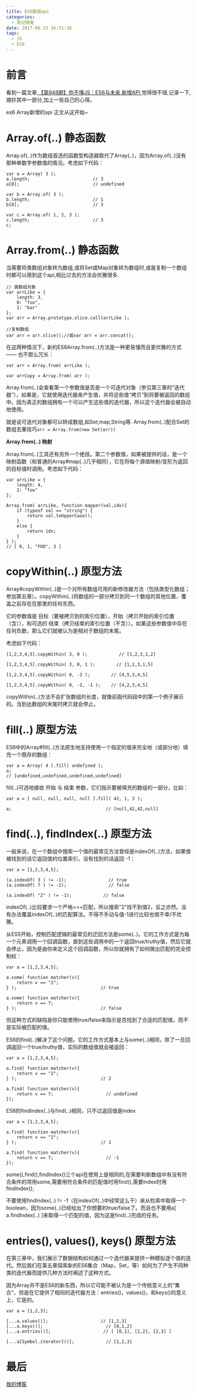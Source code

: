 ```yaml
---
title: ES6数组api
categories:
  - 笔记随笔
date: 2017-06-23 16:51:16
tags:
  - JS
  - ES6
---
```

# 前言
看到一篇文章[ 【第948期】你不懂JS：ES6与未来 新增API ](http://mp.weixin.qq.com/s/DtpwgxxVs5XcD7AYRIcpEg "【第948期】你不懂JS：ES6与未来 新增API") 觉得很不错,记录一下,摘抄其中一部分,加上一些自己的心得。

es6 Array新增的api
正文从这开始~
# **Array.of(..) 静态函数**

Array.of(..)作为数组首选的函数型构造器取代了Array(..)，因为Array.of(..)没有那种单数字参数值的情况。考虑如下代码：

```$xslt
var a = Array( 3 );
a.length;                        // 3
a[0];                            // undefined

var b = Array.of( 3 );
b.length;                        // 1
b[0];                            // 3

var c = Array.of( 1, 2, 3 );
c.length;                        // 3
c;     
```

# **Array.from(..) 静态函数**


当需要将类数组对象转为数组,或将Set或Map对象转为数组时,或是复制一个数组时都可以用到这个api,相比过去的方法会优雅很多.

```$xslt
// 类数组对象
var arrLike = {
    length: 3,
    0: "foo",
    1: "bar"
};
var arr = Array.prototype.slice.call(arrLike );

//复制数组
var arr = arr.slice();//或var arr = arr.concat();
```

在这两种情况下，新的ES6Array.from(..)方法是一种更易懂而且更优雅的方式 —— 也不那么冗长：

```
var arr = Array.from( arrLike );

var arrCopy = Array.from( arr );
```
Array.from(..)会查看第一个参数值是否是一个可迭代对象（参见第三章的“迭代器”），如果是，它就使用迭代器来产生值，并将这些值“拷贝”到将要被返回的数组中。因为真正的数组拥有一个可以产生这些值的迭代器，所以这个迭代器会被自动地使用。

就是说可迭代对象都可以转成数组,如Set,map,String等.
Array.from(..)配合Set的数组去重技巧`arr = Array.from(new Set(arr))`

**Array.from(..) 映射**

Array.from(..)工具还有另外一个绝技。第二个参数值，如果被提供的话，是一个映射函数（和普通的Array#map(..)几乎相同），它在将每个源值映射/变形为返回的目标值时调用。考虑如下代码：

```$xslt
var arrLike = {
    length: 4,
    2: "foo"
};

Array.from( arrLike, function mapper(val,idx){
    if (typeof val == "string") {
        return val.toUpperCase();
    }
    else {
        return idx;
    }
} );
// [ 0, 1, "FOO", 3 ]
```

# **copyWithin(..) 原型方法**

Array#copyWithin(..)是一个对所有数组可用的新修改器方法（包括类型化数组；参加第五章）。copyWithin(..)将数组的一部分拷贝到同一个数组的其他位置，覆盖之前存在在那里的任何东西。

它的参数值是 目标（要被拷贝到的索引位置），开始（拷贝开始的索引位置（含）），和可选的 结束（拷贝结束的索引位置（不含））。如果这些参数值中存在任何负数，那么它们就被认为是相对于数组的末尾。

考虑如下代码：

```$xslt
[1,2,3,4,5].copyWithin( 3, 0 );            // [1,2,3,1,2]

[1,2,3,4,5].copyWithin( 3, 0, 1 );        // [1,2,3,1,5]

[1,2,3,4,5].copyWithin( 0, -2 );        // [4,5,3,4,5]

[1,2,3,4,5].copyWithin( 0, -2, -1 );    // [4,2,3,4,5]
```

copyWithin(..)方法不会扩张数组的长度，就像前面代码段中的第一个例子展示的。当到达数组的末尾时拷贝就会停止。



# **fill(..) 原型方法**

ES6中的Array#fill(..)方法原生地支持使用一个指定的值来完全地（或部分地）填充一个既存的数组：

```$xslt
var a = Array( 4 ).fill( undefined );
a;
// [undefined,undefined,undefined,undefined]
```

fill(..)可选地接收 开始 与 结束 参数，它们指示要被填充的数组的一部分，比如：

```$xslt
var a = [ null, null, null, null ].fill( 42, 1, 3 );

a;                                    // [null,42,42,null]
```


# **find(..), findIndex(..) 原型方法**

一般来说，在一个数组中搜索一个值的最常见方法曾经是indexOf(..)方法，如果值被找到的话它返回值的位置索引，没有找到的话返回 -1：


```$xslt
var a = [1,2,3,4,5];

(a.indexOf( 3 ) != -1);                // true
(a.indexOf( 7 ) != -1);                // false

(a.indexOf( "2" ) != -1);            // false
```

indexOf(..)比较要求一个严格===匹配，所以搜索"2"找不到值2，反之亦然。没有办法覆盖indexOf(..)的匹配算法。不得不手动与值-1进行比较也很不幸/不优雅。

从ES5开始，控制匹配逻辑的最常见的迂回方法是some(..)。它的工作方式是为每一个元素调用一个回调函数，直到这些调用中的一个返回true/truthy值，然后它就会停止。因为是由你来定义这个回调函数，所以你就拥有了如何做出匹配的完全控制权：


```$xslt
var a = [1,2,3,4,5];

a.some( function matcher(v){
    return v == "2";
} );                                // true

a.some( function matcher(v){
    return v == 7;
} );                                // false
```
但这种方式的缺陷是你只能使用true/false来指示是否找到了合适的匹配值，而不是实际被匹配的值。

ES6的find(..)解决了这个问题。它的工作方式基本上与some(..)相同，除了一旦回调返回一个true/truthy值，实际的数组值就会被返回：

```$xslt
var a = [1,2,3,4,5];

a.find( function matcher(v){
    return v == "2";
} );                                // 2

a.find( function matcher(v){
    return v == 7;                    // undefined
});
```

ES6的findIndex(..)与find(..)相同，只不过返回值是index

```$xslt
var a = [1,2,3,4,5];

a.find( function matcher(v){
    return v == "2";
} );                                // 1

a.find( function matcher(v){
    return v == 7;                    // -1
});
```

some(),find(),findIndex()三个api在使用上是相同的,在需要判断数组中有没有符合条件的项用some,需要用符合条件的匹配值时用find(),需要index时用findIndex();

不要使用findIndex(..) != -1（在indexOf(..)中经常这么干）来从检索中取得一个boolean，因为some(..)已经给出了你想要的true/false了。而且也不要用a[ a.findIndex(..) ]来取得一个匹配的值，因为这是find(..)完成的任务。



# **entries(), values(), keys() 原型方法**

在第三章中，我们展示了数据结构如何通过一个迭代器来提供一种模拟逐个值的迭代。然后我们在第五章探索新的ES6集合（Map，Set，等）如何为了产生不同种类的迭代器而提供几种方法时阐述了这种方式。

因为Array并不是ES6的新东西，所以它可能不被认为是一个传统意义上的“集合”，但是在它提供了相同的迭代器方法：entries()，values()，和keys()的意义上，它是的。

```$xslt
var a = [1,2,3];

[...a.values()];                    // [1,2,3]
[...a.keys()];                        // [0,1,2]
[...a.entries()];                    // [ [0,1], [1,2], [2,3] ]

[...a[Symbol.iterator]()];            // [1,2,3]
```


# 最后
[我的博客](http://hellowangwei.github.io/blog)
